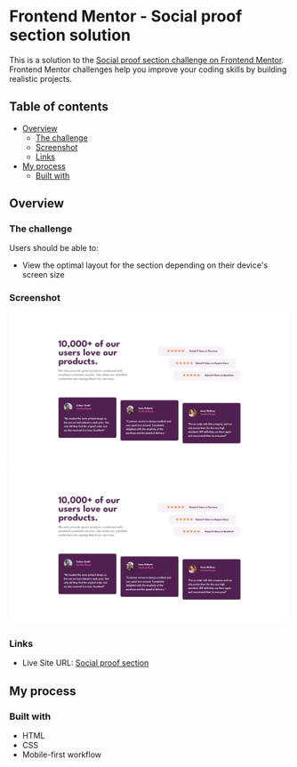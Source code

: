 # Frontend Mentor - Social proof section solution

This is a solution to the [Social proof section challenge on Frontend Mentor](https://www.frontendmentor.io/challenges/social-proof-section-6e0qTv_bA). Frontend Mentor challenges help you improve your coding skills by building realistic projects. 

## Table of contents

- [Overview](#overview)
  - [The challenge](#the-challenge)
  - [Screenshot](#screenshot)
  - [Links](#links)
- [My process](#my-process)
  - [Built with](#built-with)

## Overview

### The challenge

Users should be able to:

- View the optimal layout for the section depending on their device's screen size

### Screenshot

![](https://github.com/AnDel55/social-proof-section/blob/main/screenshots/desktop.jpeg)
![](https://github.com/AnDel55/social-proof-section/blob/main/screenshots/mobile.jpeg)

### Links

- Live Site URL: [Social proof section](https://anel-social-proof-section.netlify.app)

## My process

### Built with

- HTML
- CSS
- Mobile-first workflow